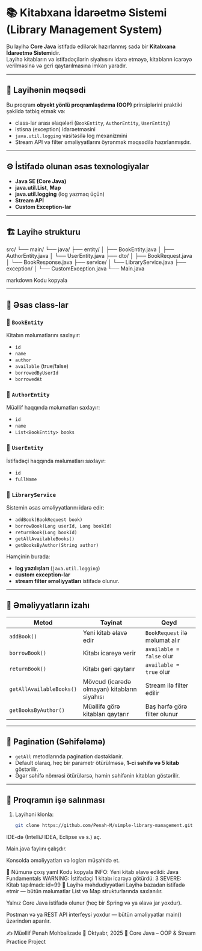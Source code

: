 # 📚 Kitabxana İdarəetmə Sistemi (Library Management System)

Bu layihə **Core Java** istifadə edilərək hazırlanmış sadə bir **Kitabxana İdarəetmə Sistemi**dir.  
Layihə kitabların və istifadəçilərin siyahısını idarə etməyə, kitabların icarəyə verilməsinə və geri qaytarılmasına imkan yaradır.

---

## 🧩 Layihənin məqsədi
Bu proqram **obyekt yönlü proqramlaşdırma (OOP)** prinsiplərini praktiki şəkildə tətbiq etmək və:
- class-lar arası əlaqələri (`BookEntity`, `AuthorEntity`, `UserEntity`)
- istisna (exception) idarəetməsini
- `java.util.logging` vasitəsilə log mexanizmini
- Stream API və filter əməliyyatlarını
öyrənmək məqsədilə hazırlanmışdır.

---

## ⚙️ İstifadə olunan əsas texnologiyalar
- **Java SE (Core Java)**
- **java.util.List**, **Map**
- **java.util.logging** (log yazmaq üçün)
- **Stream API**
- **Custom Exception-lar**

---

## 🏗️ Layihə strukturu

src/
└── main/
└── java/
├── entity/
│ ├── BookEntity.java
│ ├── AuthorEntity.java
│ └── UserEntity.java
├── dto/
│ ├── BookRequest.java
│ └── BookResponse.java
├── service/
│ └── LibraryService.java
├── exception/
│ └── CustomException.java
└── Main.java

markdown
Kodu kopyala

---

## 🧠 Əsas class-lar

### 🔹 `BookEntity`
Kitabın məlumatlarını saxlayır:
- `id`
- `name`
- `author`
- `available` (true/false)
- `borrowedByUserId`
- `borrowedAt`

### 🔹 `AuthorEntity`
Müəllif haqqında məlumatları saxlayır:
- `id`
- `name`
- `List<BookEntity> books`

### 🔹 `UserEntity`
İstifadəçi haqqında məlumatları saxlayır:
- `id`
- `fullName`

### 🔹 `LibraryService`
Sistemin əsas əməliyyatlarını idarə edir:
- `addBook(BookRequest book)`
- `borrowBook(Long userId, Long bookId)`
- `returnBook(Long bookId)`
- `getAllAvailableBooks()`
- `getBooksByAuthor(String author)`

Həmçinin burada:
- **log yazılışları** (`java.util.logging`)
- **custom exception-lar**
- **stream filter əməliyyatları**
istifadə olunur.

---

## 🧰 Əməliyyatların izahı

| Metod | Təyinat | Qeyd |
|--------|----------|------|
| `addBook()` | Yeni kitab əlavə edir | `BookRequest` ilə məlumat alır |
| `borrowBook()` | Kitabı icarəyə verir | `available = false` olur |
| `returnBook()` | Kitabı geri qaytarır | `available = true` olur |
| `getAllAvailableBooks()` | Mövcud (icarədə olmayan) kitabların siyahısı | Stream ilə filter edilir |
| `getBooksByAuthor()` | Müəllifə görə kitabları qaytarır | Baş hərfə görə filter olunur |

---

## 🧮 Pagination (Səhifələmə)
- `getAll` metodlarında pagination dəstəklənir.
- Default olaraq, heç bir parametr ötürülməsə, **1-ci səhifə və 5 kitab** göstərilir.
- Əgər səhifə nömrəsi ötürülərsə, həmin səhifənin kitabları göstərilir.

---

## 🚀 Proqramın işə salınması

1. Layihəni klonla:
   ```bash
   git clone https://github.com/Penah-M/simple-library-management.git
IDE-də (IntelliJ IDEA, Eclipse və s.) aç.

Main.java faylını çalışdır.

Konsolda əməliyyatları və logları müşahidə et.

🧾 Nümunə çıxış
yaml
Kodu kopyala
INFO: Yeni kitab əlavə edildi: Java Fundamentals
WARNING: İstifadəçi 1 kitabı icarəyə götürdü: 3
SEVERE: Kitab tapılmadı: id=99
🧱 Layihə məhdudiyyətləri
Layihə bazadan istifadə etmir — bütün məlumatlar List və Map strukturlarında saxlanılır.

Yalnız Core Java istifadə olunur (heç bir Spring və ya əlavə jar yoxdur).

Postman və ya REST API interfeysi yoxdur — bütün əməliyyatlar main() üzərindən aparılır.

✍️ Müəllif
Penah Mohbalizade
📅 Oktyabr, 2025
🧠 Core Java – OOP & Stream Practice Project
